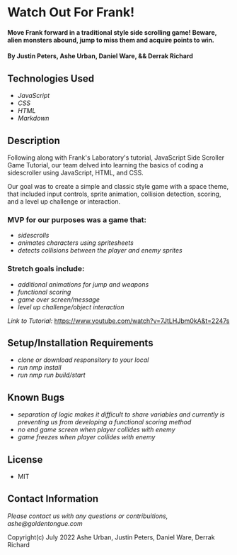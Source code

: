 # Watch Out For Frank!

#### Move Frank forward in a traditional style side scrolling game! Beware, alien monsters abound, jump to miss them and acquire points to win.

#### By Justin Peters, Ashe Urban, Daniel Ware, && Derrak Richard

## Technologies Used

* _JavaScript_
* _CSS_
* _HTML_
* _Markdown_

## Description

Following along with Frank's Laboratory's tutorial, JavaScript Side Scroller Game Tutorial, our team delved into learning the basics of coding a sidescroller using JavaScript, HTML, and CSS. 

Our goal was to create a simple and classic style game with a space theme, that included input controls, sprite animation, collision detection, scoring, and a level up challenge or interaction. 

### MVP for our purposes was a game that:
* _sidescrolls_
* _animates characters using spritesheets_
* _detects collisions between the player and enemy sprites_

### Stretch goals include:
* _additional animations for jump and weapons_
* _functional scoring_
* _game over screen/message_
* _level up challenge/object interaction_

_Link to Tutorial:_ https://www.youtube.com/watch?v=7JtLHJbm0kA&t=2247s

## Setup/Installation Requirements

* _clone or download responsitory to your local_
* _run nmp install_
* _run nmp run build/start_

## Known Bugs

* _separation of logic makes it difficult to share variables and currently is preventing us from developing a functional scoring method_
* _no end game screen when player collides with enemy_
* _game freezes when player collides with enemy_

## License

* MIT

## Contact Information

_Please contact us with any questions or contribuitions, ashe@goldentongue.com_

Copyright(c) July 2022 Ashe Urban, Justin Peters, Daniel Ware, Derrak Richard
